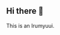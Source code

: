 ## Hi there 👋

This is an Irumyuui.
<!--
![Top Langs](https://github-readme-stats.vercel.app/api/top-langs/?username=Irumyuui)
![Irumyuui's GitHub stats](https://github-readme-stats.vercel.app/api?username=Irumyuui&show_icons=true&count_private=true&line_height=40)

![Count](https://views.whatilearened.today/views/github/Irumyuui/Irumyuui.svg)
-->
<!--
**Irumyuui/Irumyuui** is a ✨ _special_ ✨ repository because its `README.md` (this file) appears on your GitHub profile.

Here are some ideas to get you started:

- 🔭 I’m currently working on ...
- 🌱 I’m currently learning ...
- 👯 I’m looking to collaborate on ...
- 🤔 I’m looking for help with ...
- 💬 Ask me about ...
- 📫 How to reach me: ...
- 😄 Pronouns: ...
- ⚡ Fun fact: ...
-->
